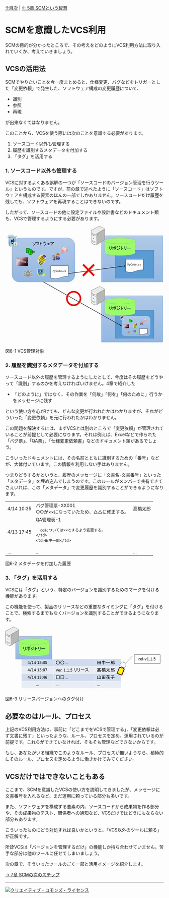 [↑目次](readme.md "目次") | [← 5章 SCMという智慧](5.wisdom-of-scm.md "SCMという智慧")

# SCMを意識したVCS利用

SCMの目的が分かったところで、その考えをどのようにVCS利用方法に取り入れていくか、考えていきましょう。

## VCSの活用法

SCMでやりたいことを今一度まとめると、仕様変更、バグなどをトリガーとした「変更依頼」で発生した、ソフトウェア構成の変更履歴について、

- 識別
- 参照
- 再現

が出来なくてはなりません。

このことから、VCSを使う際には次のことを意識する必要があります。

1. ソースコード以外も管理する
1. 履歴を識別するメタデータを付加する
1. 「タグ」を活用する

### 1. ソースコード以外も管理する

VCSに対するよくある誤解の一つが「ソースコードのバージョン管理を行うツール」というものです。ですが、前の章で述べたように「ソースコード」はソフトウェアを構成する要素のほんの一部でしかありません。ソースコードだけ履歴を残しても、ソフトウェアを再現することはできないのです。

したがって、ソースコードの他に設定ファイルや設計書などのドキュメント類も、VCSで管理するようにする必要があります。

![VCS管理対象](images/chapter-6-1.jpg)

図6-1 VCS管理対象

### 2. 履歴を識別するメタデータを付加する

ソースコード以外の履歴を管理するようにしたとして、今度はその履歴をどうやって「識別」するのかを考えなければいけません。4章で紹介した

- 「どのように」ではなく、その作業を「何故」「何を」「何のために」行うかをメッセージに残す

という使い方を心がけても、どんな変更が行われたかはわかりますが、それがどういった「変更依頼」を元に行われたかはわかりません。

この問題を解決するには、まずVCSとは別のところで「変更依頼」が管理されていることが前提として必要になります。それは例えば、Excelなどで作られた「バグ票」、「QA票」、「仕様変更依頼書」などのドキュメント類があるでしょう。

こういったドキュメントには、その名前とともに識別するための「番号」などが、大体付いています。この情報を利用しない手はありません。

つまりどうするかというと、履歴のメッセージに「文書名-文書番号」といった「メタデータ」を埋め込んでしまうのです。このルールがメンバーで共有できてさえいれば、この「メタデータ」で変更履歴を識別することができるようになります。

<table>
  <tr>
    <td>4/14 10:35</td>
    <td>
      バグ管理票-XX001<br/>
      ○○が××になっていたため、△△に修正する。
    </td>
    <td>高橋太郎</td>
  </tr>
  <tr>
    <td>4/13 17:45</td>
    <td>
      QA管理表-1<br/>

      ○○については××とするよう変更する。
    </td>
    <td>田中一郎</td>
  </tr>
  <tr>
    <td>...</td>
    <td>...</td>
    <td>...</td>
  </tr>
</table>

図6-2 メタデータを付加した履歴

### 3. 「タグ」を活用する

VCSには「タグ」という、特定のバージョンを識別するためのマークを付ける機能があります。

この機能を使って、製品のリリースなどの重要なタイミングに「タグ」を付けることで、検索するまでもなくバージョンを識別することができるようになります。

![リリースバージョンへのタグ付け](images/chapter-6-3.jpg)

図6-3 リリースバージョンへのタグ付け

## 必要なのはルール、プロセス

上記のVCS利用方法は、事前に「どこまでをVCSで管理する」、「変更依頼は必ず文書に残す」といったような、ルール、プロセスを定め、運用されているのが前提です。これらができていなければ、そもそも管理などできないからです。

もし、あなたがいる組織でこのようなルール、プロセスが無いようなら、積極的にそのルール、プロセスを定めるように働きかけてみてください。

## VCSだけではできないこともある

ここまで、SCMを意識したVCSの使い方を説明してきましたが、メッセージに文書番号を入れるなど、まだ運用に頼っている部分も多いです。

また、ソフトウェアを構成する要素の内、ソースコードから成果物を作る部分や、その成果物のテスト、関係者への通知など、VCSだけではどうにもならない部分もあります。

こういったものにどう対処すれば良いかというと、「VCS以外のツールに頼る」が正解です。

所詮VCSは「バージョンを管理するだけ」の機能しか持ち合わせていません。苦手な部分は他のツールに任せてしまいましょう。

次の章で、そういったツールのごく一部と活用イメージを紹介します。

[→ 7章 SCMの次のステップ](7.road-to-scm.md "SCMの次のステップ")

----------

<a rel="license" href="http://creativecommons.org/licenses/by-sa/3.0/deed.ja"><img alt="クリエイティブ・コモンズ・ライセンス" style="border-width:0" src="http://i.creativecommons.org/l/by-sa/3.0/88x31.png" /></a>
